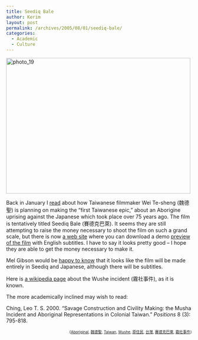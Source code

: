 ```yaml
---
title: Seediq Bale
author: Kerim
layout: post
permalink: /archives/2005/08/01/seediq-bale/
categories:
  - Academic
  - Culture
---
```

<a href="http://www.seediqbale.com/" onclick="_gaq.push(['_trackEvent', 'outbound-article', 'http://www.seediqbale.com/', '']);"  title="Photo Sharing"><img src="http://photos22.flickr.com/30321957_26ee3d2079.jpg" width="500" height="369" alt="photo_19" /></a>

Back in January I <a href="http://www.taipeitimes.com/News/feat/archives/2004/01/03/2003086250/print" onclick="_gaq.push(['_trackEvent', 'outbound-article', 'http://www.taipeitimes.com/News/feat/archives/2004/01/03/2003086250/print', 'read']);" >read</a> about how Taiwanese filmmaker Wei Te-sheng (魏德聖) is planning on making the &#8220;first Taiwanese epic,&#8221; about an Aborigine uprising against the Japanese which took place over 75 years ago. The film is tentatively titled Seediq Bale (賽德克巴萊). It seems they are still attempting to raise the money necessary to shoot the film on such a grand scale, but there is now <a href="http://www.seediqbale.com/" onclick="_gaq.push(['_trackEvent', 'outbound-article', 'http://www.seediqbale.com/', 'a web site']);" >a web site</a> where you can download a demo <a href="http://www.seediqbale.com/demo_5.php" onclick="_gaq.push(['_trackEvent', 'outbound-article', 'http://www.seediqbale.com/demo_5.php', 'preview of the film']);" >preview of the film</a> with English subtitles. I have to say it looks pretty good &#8211; I hope they are able to get the money necessary to make it.

Mel Gibson would be <a href="http://itre.cis.upenn.edu/~myl/languagelog/archives/002356.html" onclick="_gaq.push(['_trackEvent', 'outbound-article', 'http://itre.cis.upenn.edu/~myl/languagelog/archives/002356.html', 'happy to know']);" >happy to know</a> that it looks like the film will be made entirely in Seediq and Japanese, although there will be subtitles.

Here is <a href="http://en.wikipedia.org/wiki/Wushe_Incident" onclick="_gaq.push(['_trackEvent', 'outbound-article', 'http://en.wikipedia.org/wiki/Wushe_Incident', 'a wikipedia page']);" >a wikipedia page</a> about the Wushe incident (霧社事件), as it is known.

The more academically inclined may wish to read:

Ching, Leo T. S. 2000. &#8220;Savage Construction and Civility Making: the Musha Incident and Aboriginal Representations in Colonial Taiwan.&#8221; *Positions* 8 (3): 795-818.  
<!-- technorati tags start -->

<div style="text-align:right;">
  <span style="font-size:x-small;">{<a href="http://technorati.com/tag/Aboriginal" onclick="_gaq.push(['_trackEvent', 'outbound-article', 'http://technorati.com/tag/Aboriginal', 'Aboriginal']);"  rel="tag">Aboriginal</a>, <a href="http://technorati.com/tag/魏德聖" onclick="_gaq.push(['_trackEvent', 'outbound-article', 'http://technorati.com/tag/魏德聖', '魏德聖']);"  rel="tag">魏德聖</a>, <a href="http://technorati.com/tag/Taiwan" onclick="_gaq.push(['_trackEvent', 'outbound-article', 'http://technorati.com/tag/Taiwan', 'Taiwan']);"  rel="tag">Taiwan</a>, <a href="http://technorati.com/tag/Wushe" onclick="_gaq.push(['_trackEvent', 'outbound-article', 'http://technorati.com/tag/Wushe', 'Wushe']);"  rel="tag">Wushe</a>, <a href="http://technorati.com/tag/原住民" onclick="_gaq.push(['_trackEvent', 'outbound-article', 'http://technorati.com/tag/原住民', '原住民']);"  rel="tag">原住民</a>, <a href="http://technorati.com/tag/台灣" onclick="_gaq.push(['_trackEvent', 'outbound-article', 'http://technorati.com/tag/台灣', '台灣']);"  rel="tag">台灣</a>, <a href="http://technorati.com/tag/賽德克巴萊" onclick="_gaq.push(['_trackEvent', 'outbound-article', 'http://technorati.com/tag/賽德克巴萊', '賽德克巴萊']);"  rel="tag">賽德克巴萊</a>, <a href="http://technorati.com/tag/霧社事件" onclick="_gaq.push(['_trackEvent', 'outbound-article', 'http://technorati.com/tag/霧社事件', '霧社事件']);"  rel="tag">霧社事件</a>}</span>


<!-- technorati tags end -->

